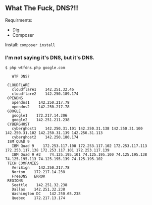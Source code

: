 ## What The Fuck, DNS?!!

Requirments:
* Dig
* Composer

Install:
```composer install```

### I'm not saying it's DNS, but it's DNS.

```
$ php wtfdns.php google.com

   WTF DNS?

 CLOUDFLARE
   cloudflare1    142.251.32.46
   cloudflare2    142.250.189.174
 OPENDNS
   opendns1    142.250.217.78
   opendns2    142.250.217.78
 GOOGLE
   google1    172.217.14.206
   google2    142.251.211.238
 CYBERGHOST
   cyberghost1    142.250.31.101 142.250.31.138 142.250.31.100 142.250.31.102 142.250.31.139 142.250.31.113
   cyberghost2    142.250.180.174
 IBM QUAD 9
   IBM Quad 9    172.253.117.100 172.253.117.102 172.253.117.113 172.253.117.138 172.253.117.101 172.253.117.139
   IBM Quad 9 #2    74.125.195.101 74.125.195.100 74.125.195.138 74.125.195.113 74.125.195.139 74.125.195.102
 TECH COMPANIES
   VeriSign    142.250.217.78
   Norton    172.217.14.238
   FreeDNS   ERROR
 REGIONS
   Seattle    142.251.32.238
   Dallas    142.251.32.238
   Washington DC    142.250.65.238
   Quebec    172.217.13.174
```
